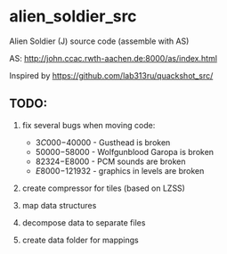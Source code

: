 # alien_soldier_src

Alien Soldier (J) source code (assemble with AS)

AS: http://john.ccac.rwth-aachen.de:8000/as/index.html

Inspired by https://github.com/lab313ru/quackshot_src/

## TODO:

1) fix several bugs when moving code:
   - $3C000-$40000 - Gusthead is broken
   - $50000-$58000 - Wolfgunblood Garopa is broken
   - $82324-$E8000 - PCM sounds are broken
   - $E8000-$121932 - graphics in levels are broken

2) create compressor for tiles (based on LZSS)
3) map data structures
4) decompose data to separate files
5) create data folder for mappings